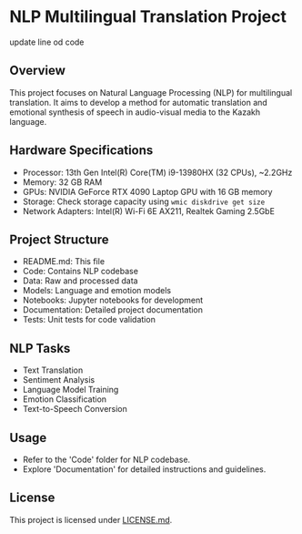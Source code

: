 # NLP Multilingual Translation Project

update line od code

## Overview

This project focuses on Natural Language Processing (NLP) for multilingual translation. It aims to develop a method for automatic translation and emotional synthesis of speech in audio-visual media to the Kazakh language.

## Hardware Specifications

- Processor: 13th Gen Intel(R) Core(TM) i9-13980HX (32 CPUs), ~2.2GHz
- Memory: 32 GB RAM
- GPUs: NVIDIA GeForce RTX 4090 Laptop GPU with 16 GB memory
- Storage: Check storage capacity using `wmic diskdrive get size`
- Network Adapters: Intel(R) Wi-Fi 6E AX211, Realtek Gaming 2.5GbE

## Project Structure

- README.md: This file
- Code: Contains NLP codebase
- Data: Raw and processed data
- Models: Language and emotion models
- Notebooks: Jupyter notebooks for development
- Documentation: Detailed project documentation
- Tests: Unit tests for code validation

## NLP Tasks

- Text Translation
- Sentiment Analysis
- Language Model Training
- Emotion Classification
- Text-to-Speech Conversion

## Usage

- Refer to the 'Code' folder for NLP codebase.
- Explore 'Documentation' for detailed instructions and guidelines.

## License

This project is licensed under [LICENSE.md](LICENSE.md).

